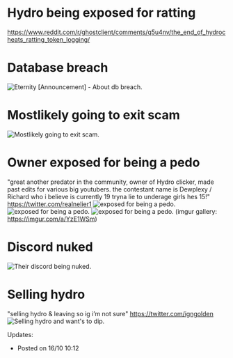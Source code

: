 # Hydro being exposed for ratting
https://www.reddit.com/r/ghostclient/comments/q5u4nv/the_end_of_hydrocheats_ratting_token_logging/

# Database breach
![Eternity [Announcement] - About db breach.](https://jays.host/i/4423eaa0.png)

# Mostlikely going to exit scam
![Mostlikely going to exit scam.](https://i.imgur.com/xDYUtEZ.png)

# Owner exposed for being a pedo
"great another predator in the community, owner of Hydro clicker, made past edits for various big youtubers. the contestant name is Dewplexy / Richard who i believe is currently 19 tryna lie to underage girls hes 15!" https://twitter.com/realnelier1
![exposed for being a pedo.](https://i.imgur.com/oCL0aRq.png)
![exposed for being a pedo.](https://i.imgur.com/WmdLaQj.png)
![exposed for being a pedo.](https://i.imgur.com/MDaOynO.png)
(imgur gallery: https://imgur.com/a/YzE1WSm)

# Discord nuked
![Their discord being nuked.](https://i.imgur.com/HyCJzNZ.png)

# Selling hydro
"selling hydro & leaving so ig i’m not sure" https://twitter.com/igngolden
![Selling hydro and want's to dip.](https://i.imgur.com/LRJLW3C.png)


Updates:
* Posted on 16/10 10:12
